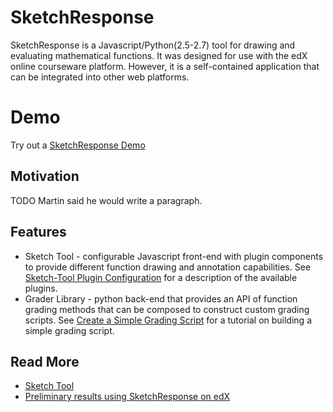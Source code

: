 SketchResponse
==============

SketchResponse is a Javascript/Python(2.5-2.7) tool for drawing and evaluating
mathematical functions. It was designed for use with the edX online
courseware platform. However, it is a self-contained application that can be
integrated into other web platforms.

# Demo

Try out a [SketchResponse Demo](http://web.mit.edu/~jfrench/www/#demo)

Motivation
----------

TODO Martin said he would write a paragraph.

Features
--------

- Sketch Tool - configurable Javascript front-end with plugin components to provide different
function drawing and annotation capabilities. See
[Sketch-Tool Plugin Configuration](probconfig_plugins.md) for a description of the available
plugins.
- Grader Library - python back-end that provides an API of function grading methods that
can be composed to construct custom grading scripts. See
[Create a Simple Grading Script](simple_grader.md) for a tutorial on building
a simple grading script.

Read More
---------

* [Sketch Tool](http://web.mit.edu/~jfrench/www/pdf/sketchinput_paper.pdf)
* [Preliminary results using SketchResponse on edX](http://web.mit.edu/~jfrench/www/pdf/sketch_results.pdf)